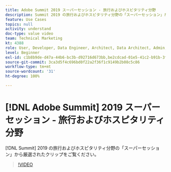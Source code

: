 ```yaml
---
title: Adobe Summit 2019 スーパーセッション - 旅行およびホスピタリティ分野
description: Summit 2019 の旅行およびホスピタリティ分野の「スーパーセッション」から厳選されたクリップをご覧ください。
feature: Use Cases
topics: null
activity: understand
doc-type: value video
team: Technical Marketing
kt: 4388
role: User, Developer, Data Engineer, Architect, Data Architect, Admin, Leader
level: Beginner
exl-id: c1b8b9de-d47a-44b6-bc3b-d92716d673bb,be2cdcad-01e5-41c2-b91b-3feec9d17d50
source-git-commit: 3ca3d5f4c696bd0f22a2f36f1c9149b2b08c5c86
workflow-type: tm+mt
source-wordcount: '31'
ht-degree: 100%

---
```


# [!DNL Adobe Summit] 2019 スーパーセッション - 旅行およびホスピタリティ分野

[!DNL Summit] 2019 の旅行およびホスピタリティ分野の「スーパーセッション」から厳選されたクリップをご覧ください。

>[!VIDEO](https://video.tv.adobe.com/v/31442/?quality=12)
